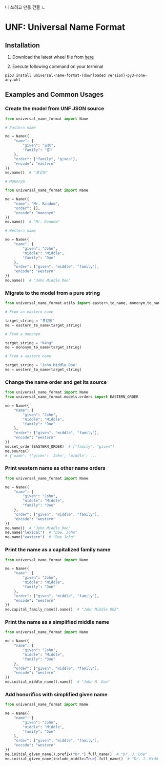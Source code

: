 나 쓰려고 만듦 건들 ㄴ

# UNF: Universal Name Format

## Installation

1. Download the latest wheel file from [here](https://github.com/k44ng/universal-name-format/releases)
   
2. Execute following command on your terminal

`pip3 install universal-name-format-{downloaded version}-py3-none-any.whl`

## Examples and Common Usages

### Create the model from UNF JSON source

```python
from universal_name_format import Name

# Eastern name

me = Name({
    "name": {
        "given": "길동",
        "family": "홍"
    },
    "order": ["family", "given"],
    "encode": "eastern"
})
me.name()  # "홍길동"

# Mononym

from universal_name_format import Name

me = Name({
    "name": "Mr. Random",
    "order": [],
    "encode": "mononym"
})
me.name()  # "Mr. Random"

# Western name

me = Name({
    "name": {
        "given": "John",
        "middle": "Middle",
        "family": "Doe"
    },
    "order": ["given", "middle", "family"],
    "encode": "western"
})
me.name()  # "John Middle Doe"
```

### Migrate to the model from a pure string

```python
from universal_name_format.utils import eastern_to_name, mononym_to_name, western_to_name

# From an eastern name

target_string = "홍길동"
me = eastern_to_name(target_string)

# From a mononym

target_string = "k4ng"
me = mononym_to_name(target_string)

# From a western name

target_string = "John Middle Doe"
me = western_to_name(target_string)
```

### Change the name order and get its source

```python
from universal_name_format import Name
from universal_name_format.models.orders import EASTERN_ORDER

me = Name({
    "name": {
        "given": "John",
        "middle": "Middle",
        "family": "Doe"
    },
    "order": ["given", "middle", "family"],
    "encode": "western"
})
me.set_order(EASTERN_ORDER)  # ["family", "given"]
me.source()
# {'name': {'given': 'John', 'middle': ...
```

### Print western name as other name orders

```python
from universal_name_format import Name

me = Name({
    "name": {
        "given": "John",
        "middle": "Middle",
        "family": "Doe"
    },
    "order": ["given", "middle", "family"],
    "encode": "western"
})
me.name()  # "John Middle Doe"
me.name("lexical")  # "Doe, John"
me.name("eastern")  # "Doe John"
```

### Print the name as a capitalized family name

```python
from universal_name_format import Name

me = Name({
    "name": {
        "given": "John",
        "middle": "Middle",
        "family": "Doe"
    },
    "order": ["given", "middle", "family"],
    "encode": "western"
})
me.capital_family_name().name()  # "John Middle DOE"
```

### Print the name as a simplified middle name

```python
from universal_name_format import Name

me = Name({
    "name": {
        "given": "John",
        "middle": "Middle",
        "family": "Doe"
    },
    "order": ["given", "middle", "family"],
    "encode": "western"
})
me.initial_middle_name().name()  # "John M. Doe"
```

### Add honorifics with simplified given name

```python
from universal_name_format import Name

me = Name({
    "name": {
        "given": "John",
        "middle": "Middle",
        "family": "Doe"
    },
    "order": ["given", "middle", "family"],
    "encode": "western"
})
me.initial_given_name().prefix("Dr.").full_name()  # "Dr. J. Doe"
me.initial_given_name(include_middle=True).full_name()  # "Dr. J. Middle Doe"
```
